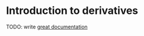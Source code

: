 # Introduction to derivatives

TODO: write [great documentation](http://jacobian.org/writing/what-to-write/)
